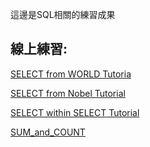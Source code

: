 這邊是SQL相關的練習成果

## 線上練習:

[SELECT from WORLD Tutoria](https://github.com/jason-28/Learning-Note/blob/main/SQL/SELECT%20from%20WORLD%20Tutorial.md)

[SELECT from Nobel Tutorial](https://github.com/jason-28/Learning-Note/blob/main/SQL/SELECT%20from%20Nobel%20Tutorial.md)

[SELECT within SELECT Tutorial](https://github.com/jason-28/Learning-Note/blob/main/SQL/SELECT%20within%20SELECT%20Tutorial.md)

[SUM_and_COUNT](https://github.com/jason-28/Learning-Note/blob/main/SQL/SUM_and_COUNT.md)

